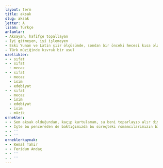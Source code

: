 ```yaml
---
layout: term
title: aksak
slug: aksak
letter: A
lisan: Türkçe
anlamlar:
- Aksayan, hafifçe topallayan
- İyi gitmeyen, iyi işlemeyen
- Eski Yunan ve Latin şiir ölçüsünde, sondan bir önceki hecesi kısa olacak yerde uzun olan dize
- Türk müziğinde kıvrak bir usul
ozellikler:
- - sıfat
- - sıfat
  - mecaz
- - sıfat
  - mecaz
  - isim
  - edebiyat
- - sıfat
  - mecaz
  - isim
  - edebiyat
  - isim
  - müzik
ornekler:
- - Sen aksak olduğundan, kaçıp kurtulamam, su beni toparlayıp alır diye korkmuşsundur.
- - İşte bu pencereden de baktığımızda bu süreçteki romancılarımızın birçoğunda eksik, aksak olanın ne olduğunun altını rahatlıkla çizebiliriz…
- - ''
- - ''
orneklerkaynak:
- - Kemal Tahir
- - Feridun Andaç
- - ''
- - ''
---
```

